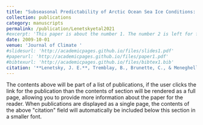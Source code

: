 ```yaml
---
title: "Subseasonal Predictability of Arctic Ocean Sea Ice Conditions: Bering Strait and Ekman-Driven Ocean Heat Transport"
collection: publications
category: manuscripts
permalink: /publication/Lenetskyetal2021
#excerpt: 'This paper is about the number 1. The number 2 is left for future work.'
date: 2009-10-01
venue: 'Journal of Climate '
#slidesurl: 'http://academicpages.github.io/files/slides1.pdf'
#paperurl: 'http://academicpages.github.io/files/paper1.pdf'
#bibtexurl: 'http://academicpages.github.io/files/bibtex1.bib'
citation: '**Lenetsky, J. E.**, Tremblay, B., Brunette, C., & Meneghello, G. (2021). Sub-seasonal predictability of Arctic Ocean sea ice conditions: Bering Strait and Ekman-driven ocean heat transport. *Journal of Climate, 34*(11), 4449–4462. [DOI: 10.1175/JCLI-D-20-0544.1](https://doi.org/10.1175/JCLI-D-20-0544.1)'
---
```

The contents above will be part of a list of publications, if the user clicks the link for the publication than the contents of section will be rendered as a full page, allowing you to provide more information about the paper for the reader. When publications are displayed as a single page, the contents of the above "citation" field will automatically be included below this section in a smaller font.
